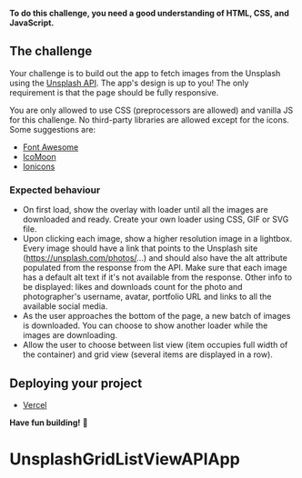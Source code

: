 **To do this challenge, you need a good understanding of HTML, CSS, and JavaScript.**

## The challenge

Your challenge is to build out the app to fetch images from the Unsplash using the [Unsplash API](https://unsplash.com/documentation). The app's design is up to you! The only requirement is that the page should be fully responsive.

You are only allowed to use CSS (preprocessors are allowed) and vanilla JS for this challenge. No third-party libraries are allowed except for the icons. Some suggestions are:
- [Font Awesome](https://fontawesome.com)
- [IcoMoon](https://icomoon.io)
- [Ionicons](https://ionicons.com)


### Expected behaviour

- On first load, show the overlay with loader until all the images are downloaded and ready. Create your own loader using  CSS, GIF or SVG file.
- Upon clicking each image, show a higher resolution image in a lightbox. Every image should have a link that points to the Unsplash site (https://unsplash.com/photos/...) and should also have the alt attribute populated from the response from the API. Make sure that each image has a default alt text if it's not available from the response. Other info to be displayed: likes and downloads count for the photo and photographer's username, avatar, portfolio URL and links to all the available social media.
- As the user approaches the bottom of the page, a new batch of images is downloaded. You can choose to show another loader while the images are downloading. 
- Allow the user to choose between list view (item occupies full width of the container) and grid view (several items are displayed in a row).


## Deploying your project

- [Vercel](https://vercel.com/)

**Have fun building!** 🚀
# UnsplashGridListViewAPIApp
